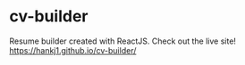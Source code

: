 # cv-builder
Resume builder created with ReactJS. 
Check out the live site! https://hankj1.github.io/cv-builder/
